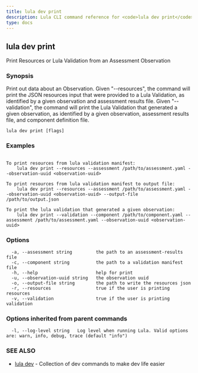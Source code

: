 ```yaml
---
title: lula dev print
description: Lula CLI command reference for <code>lula dev print</code>.
type: docs
---
```

## lula dev print

Print Resources or Lula Validation from an Assessment Observation

### Synopsis


Print out data about an Observation. 
Given "--resources", the command will print the JSON resources input that were provided to a Lula Validation, as identified by a given observation and assessment results file. 
Given "--validation", the command will print the Lula Validation that generated a given observation, as identified by a given observation, assessment results file, and component definition file.


```
lula dev print [flags]
```

### Examples

```

To print resources from lula validation manifest:
	lula dev print --resources --assessment /path/to/assessment.yaml --observation-uuid <observation-uuid>

To print resources from lula validation manifest to output file:
	lula dev print --resources --assessment /path/to/assessment.yaml --observation-uuid <observation-uuid> --output-file /path/to/output.json

To print the lula validation that generated a given observation:
	lula dev print --validation --component /path/to/component.yaml --assessment /path/to/assessment.yaml --observation-uuid <observation-uuid>

```

### Options

```
  -a, --assessment string         the path to an assessment-results file
  -c, --component string          the path to a validation manifest file
  -h, --help                      help for print
  -u, --observation-uuid string   the observation uuid
  -o, --output-file string        the path to write the resources json
  -r, --resources                 true if the user is printing resources
  -v, --validation                true if the user is printing validation
```

### Options inherited from parent commands

```
  -l, --log-level string   Log level when running Lula. Valid options are: warn, info, debug, trace (default "info")
```

### SEE ALSO

* [lula dev](./lula_dev.md)	 - Collection of dev commands to make dev life easier

